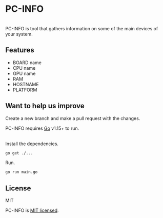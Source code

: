 # PC-INFO

\
PC-INFO is tool that gathers information on some of the main devices of your system.


## Features
- BOARD name
- CPU name
- GPU name
- RAM
- HOSTNAME
- PLATFORM


## Want to help us improve
Create a new branch and make a pull request with the changes.

PC-INFO requires [Go](https://golang.org/) v1.15+ to run.

\
Install the dependencies.

```sh
go get ./...
```

Run.

```sh
go run main.go
```

## License

MIT

PC-INFO is [MIT licensed](LICENSE).